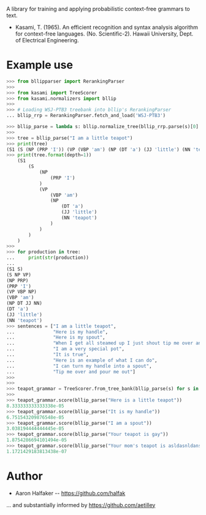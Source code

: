 A library for training and applying probabilistic context-free grammars to
text.

* Kasami, T. (1965). An efficient recognition and syntax analysis algorithm
  for context-free languages. (No. Scientific-2). Hawaii University, Dept. of
  Electrical Engineering.

# Example use

```python
>>> from bllipparser import RerankingParser
>>>
>>> from kasami import TreeScorer
>>> from kasami.normalizers import bllip
>>>
>>> # Loading WSJ-PTB3 treebank into bllip's RerankingParser
... bllip_rrp = RerankingParser.fetch_and_load('WSJ-PTB3')

>>> bllip_parse = lambda s: bllip.normalize_tree(bllip_rrp.parse(s)[0].ptb_parse)
>>>
>>> tree = bllip_parse("I am a little teapot")
>>> print(tree)
(S1 (S (NP (PRP 'I')) (VP (VBP 'am') (NP (DT 'a') (JJ 'little') (NN 'teapot')))))
>>> print(tree.format(depth=1))
	(S1
		(S
			(NP
				(PRP 'I')
			)
			(VP
				(VBP 'am')
				(NP
					(DT 'a')
					(JJ 'little')
					(NN 'teapot')
				)
			)
		)
	)
>>>
>>> for production in tree:
...     print(str(production))
...
(S1 S)
(S NP VP)
(NP PRP)
(PRP 'I')
(VP VBP NP)
(VBP 'am')
(NP DT JJ NN)
(DT 'a')
(JJ 'little')
(NN 'teapot')
>>> sentences = ["I am a little teapot",
...              "Here is my handle",
...              "Here is my spout",
...              "When I get all steamed up I just shout tip me over and pour me out",
...              "I am a very special pot",
...              "It is true",
...              "Here is an example of what I can do",
...              "I can turn my handle into a spout",
...              "Tip me over and pour me out"]
>>>
>>>
>>> teapot_grammar = TreeScorer.from_tree_bank(bllip_parse(s) for s in sentences)
>>>
>>> teapot_grammar.score(bllip_parse("Here is a little teapot"))
8.333333333333338e-05
>>> teapot_grammar.score(bllip_parse("It is my handle"))
6.751543209876548e-05
>>> teapot_grammar.score(bllip_parse("I am a spout"))
3.038194444444445e-05
>>> teapot_grammar.score(bllip_parse("Your teapot is gay"))
1.8754286694101494e-05
>>> teapot_grammar.score(bllip_parse("Your mom's teapot is asldasnldansldal"))
1.1721429183813438e-07
```

# Author
* Aaron Halfaker -- https://github.com/halfak

... and substantially informed by https://github.com/aetilley
